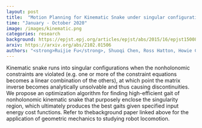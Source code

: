 ```yaml
---
layout: post
title:  "Motion Planning for Kinematic Snake under singular configuration"
time: "January - October 2020"
image: /images/kinematic.png
categories: research
background: https://epjst.epj.org/articles/epjst/abs/2015/16/epjst150085/epjst150085.html
arxiv: https://arxiv.org/abs/2102.01506
authors: "<strong>Ruijie Fu</strong>, Shuoqi Chen, Ross Hatton, Howie Choset"
---
```

Kinematic snake runs into singular configurations when the nonholonomic constraints are violated (e.g. one or more of the constraint equations becomes a linear combination of the others), at which point the matrix inverse becomes analytically unsolvable and thus causing discontinuities. We propose an optimization algorithm for finding high-efficient gait of nonholonomic kinematic snake that purposely enclose the singularity region, which ultimately produces the best gaits given specified input energy cost functions. Refer to thebackground paper linked above for the application of geometric mechanics to studying robot locomotion.
